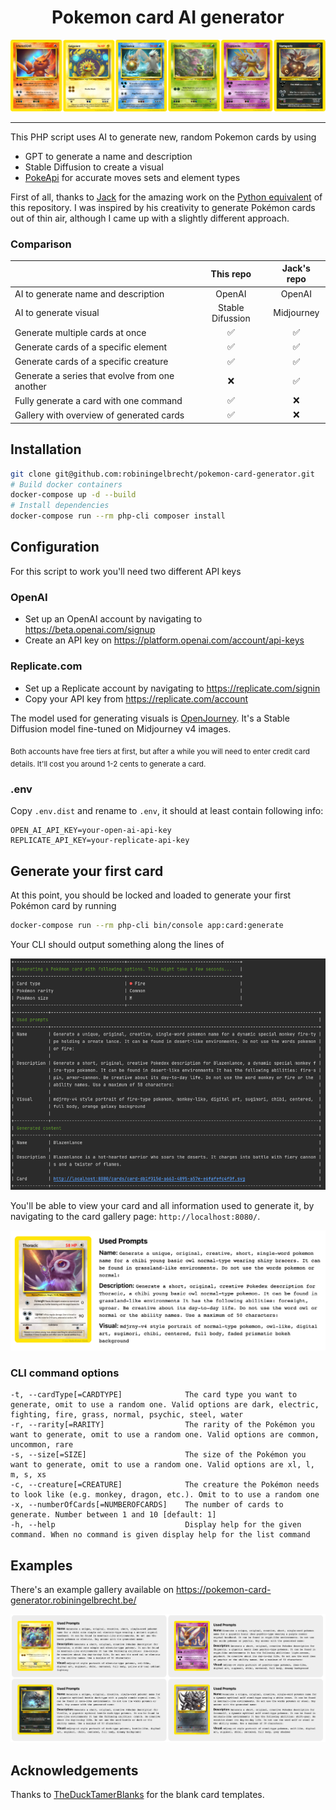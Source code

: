 <h1 align="center">Pokemon card AI generator</h1>

<p align="center">
  <img src="https://github.com/robiningelbrecht/pokemon-card-generator/raw/master/readme/banner.png" alt="Banner">
</p>

---

This PHP script uses AI to generate new, random Pokemon cards by using 
 - GPT to generate a name and description
 - Stable Diffusion to create a visual
 - [PokeApi](https://pokeapi.co/) for accurate moves sets and element types

First of all, thanks to [Jack](https://github.com/pixegami) for the amazing work 
on the [Python equivalent](https://github.com/pixegami/pokemon-card-generator) of
this repository. I was inspired by his creativity to generate Pokémon cards out of thin air, 
although I came up with a slightly different approach.

### Comparison

|                                                 |     This repo    | Jack's repo |
|-------------------------------------------------|:----------------:|:-----------:|
| AI to generate name and description             |      OpenAI      |    OpenAI   |
| AI to generate visual                           | Stable Difussion |  Midjourney |
| Generate multiple cards at once                 |         ✅        |      ✅      |
| Generate cards of a specific element            |         ✅        |      ✅      |
| Generate cards of a specific creature           |         ✅        |      ✅      |
| Generate a series that evolve from one another  |         ❌        |      ✅      |
| Fully generate a card with one command          |         ✅        |      ❌      |
| Gallery with overview of generated cards        |         ✅        |      ❌      |

## Installation

```bash
git clone git@github.com:robiningelbrecht/pokemon-card-generator.git
# Build docker containers
docker-compose up -d --build
# Install dependencies
docker-compose run --rm php-cli composer install
```

## Configuration

For this script to work you'll need two different API keys

### OpenAI

* Set up an OpenAI account by navigating to https://beta.openai.com/signup
* Create an API key on https://platform.openai.com/account/api-keys

### Replicate.com

* Set up a Replicate account by navigating to https://replicate.com/signin
* Copy your API key from https://replicate.com/account

The model used for generating visuals is [OpenJourney](https://replicate.com/prompthero/openjourney).
It's a Stable Diffusion model fine-tuned on Midjourney v4 images.

<sub>Both accounts have free tiers at first, but after a while you will need to enter
credit card details. It'll cost you around 1-2 cents to generate a card.</sub>

### .env

Copy `.env.dist` and rename to `.env`, it should at least contain following info:

```dotenv
OPEN_AI_API_KEY=your-open-ai-api-key
REPLICATE_API_KEY=your-replicate-api-key
```

## Generate your first card

At this point, you should be locked and loaded to generate your first Pokémon card by running

```bash
docker-compose run --rm php-cli bin/console app:card:generate
```

Your CLI should output something along the lines of

<img src="https://github.com/robiningelbrecht/pokemon-card-generator/raw/master/readme/cli-output.png" alt="CLI output">

You'll be able to view your card and all information used to generate it, 
by navigating to the card gallery page: `http://localhost:8080/`.

<img src="https://github.com/robiningelbrecht/pokemon-card-generator/raw/master/readme/example.png" alt="Example">

### CLI command options

```
-t, --cardType[=CARDTYPE]              The card type you want to generate, omit to use a random one. Valid options are dark, electric, fighting, fire, grass, normal, psychic, steel, water
-r, --rarity[=RARITY]                  The rarity of the Pokémon you want to generate, omit to use a random one. Valid options are common, uncommon, rare
-s, --size[=SIZE]                      The size of the Pokémon you want to generate, omit to use a random one. Valid options are xl, l, m, s, xs
-c, --creature[=CREATURE]              The creature the Pokémon needs to look like (e.g. monkey, dragon, etc.). Omit to to use a random one
-x, --numberOfCards[=NUMBEROFCARDS]    The number of cards to generate. Number between 1 and 10 [default: 1]
-h, --help                             Display help for the given command. When no command is given display help for the list command
```

## Examples

There's an example gallery available on https://pokemon-card-generator.robiningelbrecht.be/

<img src="https://github.com/robiningelbrecht/pokemon-card-generator/raw/master/readme/gallery-preview.png" alt="Gallery">

## Acknowledgements

Thanks to [TheDuckTamerBlanks](https://www.deviantart.com/katarawaterbender) for the blank card templates.
